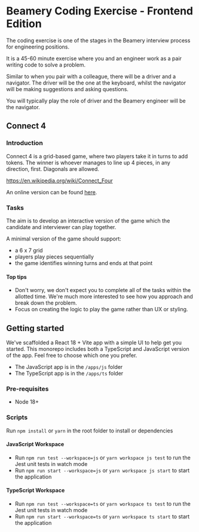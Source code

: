 # Beamery Coding Exercise - Frontend Edition

The coding exercise is one of the stages in the Beamery interview process for engineering positions.

It is a 45-60 minute exercise where you and an engineer work as a pair writing code to solve a problem.

Similar to when you pair with a colleague, there will be a driver and a navigator. The driver will be the one at the keyboard, whilst the navigator will be making suggestions and asking questions.

You will typically play the role of driver and the Beamery engineer will be the navigator.

## Connect 4

### Introduction

Connect 4 is a grid-based game, where two players take it in turns to add tokens. The winner is whoever manages to line up 4 pieces, in any direction, first. Diagonals are allowed.

https://en.wikipedia.org/wiki/Connect_Four

An online version can be found [here](https://www.mathsisfun.com/games/connect4.html).

### Tasks

The aim is to develop an interactive version of the game which the candidate and interviewer can play together.

A minimal version of the game should support:

- a 6 x 7 grid
- players play pieces sequentially
- the game identifies winning turns and ends at that point

#### Top tips

- Don't worry, we don't expect you to complete all of the tasks within the allotted time. We're much more interested to see how you approach and break down the problem.
- Focus on creating the logic to play the game rather than UX or styling.

## Getting started

We've scaffolded a React 18 + Vite app with a simple UI to help get you started. This monorepo includes both a TypeScript and JavaScript version of the app. Feel free to choose which one you prefer.

- The JavaScript app is in the `/apps/js` folder
- The TypeScript app is in the `/apps/ts` folder

### Pre-requisites

- Node 18+

### Scripts

Run `npm install` or `yarn` in the root folder to install or dependencies

#### JavaScript Workspace

- Run `npm run test --workspace=js` or `yarn workspace js test` to run the Jest unit tests in watch mode
- Run `npm run start --workspace=js` or `yarn workspace js start` to start the application

#### TypeScript Workspace

- Run `npm run test --workspace=ts` or `yarn workspace ts test` to run the Jest unit tests in watch mode
- Run `npm run start --workspace=ts` or `yarn workspace ts start` to start the application
